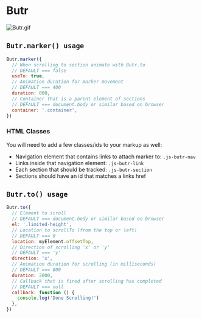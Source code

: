 # Butr

![Butr.gif](Butr.gif)

## `Butr.marker() usage`

```javascript
Butr.marker({
  // When scrolling to section animate with Butr.to
  // DEFAULT === false
  useTo: true,
  // Animation duration for marker movement
  // DEFAULT === 400
  duration: 800,
  // Container that is a parent element of sections
  // DEFAULT === document.body or similar based on browser
  container: '.container',
})
```

### HTML Classes

You will need to add a few classes/ids to your markup as well:

- Navigation element that contains links to attach marker to: `.js-butr-nav`
- Links inside that navigation element: `.js-butr-link`
- Each section that should be tracked: `.js-butr-section`
- Sections should have an id that matches a links href

## `Butr.to() usage`

```javascript
Butr.to({
  // Element to scroll
  // DEFAULT === document.body or similar based on browser
  el: '.limited-height',
  // Location to scrollTo (from the top or left)
  // DEFAULT === 0
  location: myElement.offsetTop,
  // Direction of scrolling 'x' or 'y'
  // DEFAULT === 'y'
  direction: 'x',
  // Animation duration for scrolling (in milliseconds)
  // DEFAULT === 800
  duration: 2000,
  // Callback that is fired after scrolling has completed
  // DEFAULT === null
  callback: function () {
    console.log('Done Scrolling!')
  },
})
```
